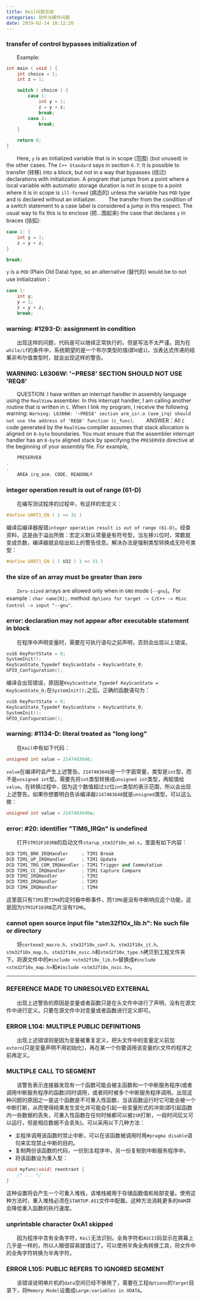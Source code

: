 ```yaml
---
title: Keil问题总结
categories: 软件与硬件问题
date: 2019-02-14 18:12:20
---
```

### transfer of control bypasses initialization of

&emsp;&emsp;Example:<!--more-->

``` cpp
int main ( void ) {
    int choice = 1;
    int z = 1;

    switch ( choice ) {
        case 1:
            int y = 1;
            z = y + z;
            break;
        case 2:
            break;
    }

    return 0;
}
```

&emsp;&emsp;Here, `y` is an initialized variable that is in scope (范围) (but unused) in the other cases. The `C++ Standard` says in section `6.7`: It is possible to transfer (转移) into a block, but not in a way that bypasses (绕过) declarations with initialization. A program that jumps from a point where a local variable with automatic storage duration is not in scope to a point where it is in scope is `ill-formed` (病态的) unless the variable has `POD` type and is declared without an initializer.
&emsp;&emsp;The transfer from the condition of a switch statement to a case label is considered a jump in this respect. The usual way to fix this is to enclose (把...围起来) the case that declares `y` in braces (括弧):

``` cpp
case 1: {
    int y = 1;
    z = y + z;
}

break;
```

`y` is a `POD` (Plain Old Data) type, so an alternative (替代的) would be to not use initialization：

``` cpp
case 1:
    int y;
    y = 1;
    z = y + z;
    break;
```

### warning: \#1293-D: assignment in condition

&emsp;&emsp;出现这样的问题，代码是可以继续正常执行的，但是写法不太严谨。因为在`while/if`的条件中，系统期望的是一个布尔类型的值(即`0`或`1`)，当表达式传递的结果非布尔值类型时，就会出现这样的警告。

### WARNING: L6306W: '~PRES8' SECTION SHOULD NOT USE 'REQ8'

&emsp;&emsp;QUESTION: I have written an interrupt handler in assembly language using the `RealView` assembler. In this interrupt handler, I am calling another routine that is written in `C`. When I link my program, I receive the following warning: `Warning: L6306W: '~PRES8' section arm_isr.o (asm_irq) should not use the address of 'REQ8' function (c_func)`.
&emsp;&emsp;ANSWER：All `C` code generated by the `RealView` compiler assumes that stack allocation is aligned on `8-byte` boundaries. You must ensure that the assembler interrupt handler has an `8-byte` aligned stack by specifying the `PRESERVE8` directive at the beginning of your assembly file. For example,

``` cpp
    PRESERVE8
.
.
    AREA irq_asm, CODE, READONLY
```

### integer operation result is out of range (61-D)

&emsp;&emsp;在编写测试程序的过程中，有这样的宏定义：

``` cpp
#define UART1_EN ( 1 << 31 )
```

编译后编译器报错`integer operation result is out of range (61-D)`。经查资料，这是由于溢出所致：宏定义默认常量是有符号型，当左移`31`位时，常数就变成负数，编译器就会给出如上的警告信息。解决办法是强制类型转换成无符号类型：

``` cpp
#define UART1_EN ( ( U32 ) 1 << 31 )
```

### the size of an array must be greater than zero

&emsp;&emsp;`Zero-sized` arrays are allowed only when in `GNU` mode (`--gnu`)。For example：`char name[0];`. method: `Options for target -> C/C++ -> Misc Control -> input "--gnu"`.

### error: declaration may not appear after executable statement in block

&emsp;&emsp;在程序中声明变量时，需要在可执行语句之前声明，否则会出现以上错误。

``` cpp
vu16 KeyPortState = 0;
SystemInit();
KeyScanState_Typedef KeyScanState = KeyScanState_0;
GPIO_Configuration();
```

编译会出现错误，原因是`KeyScanState_Typedef KeyScanState = KeyScanState_0;`在`SystemInit();`之后。正确的函数语句为：

``` cpp
vu16 KeyPortState = 0;
KeyScanState_Typedef KeyScanState = KeyScanState_0;
SystemInit();
GPIO_Configuration();
```

### warning: #1134-D: literal treated as "long long"

&emsp;&emsp;在`Keil`中有如下代码：

``` cpp
unsigned int value = 2147483648;
```

`value`在编译时会产生上述警告。`2147483648`是一个字面常量，类型是`int`型，而不是`unsigned int`型。需要先将`int`类型转换成`unsigned int`类型，再赋值给`value`。在转换过程中，因为这个数值超过`32`位`int`类型的表示范围，所以会出现上述警告。如果你想要明白告诉编译器`2147483648`就是`unsigned`类型，可以这么做：

``` cpp
unsigned int value = 2147483648u;
```

### error: #20: identifier "TIM6_IRQn" is undefined

&emsp;&emsp;打开`STM32F103RB`的启动文件`starup_stm32f10x_md.s`，里面有如下内容：

``` cpp
DCD TIM1_BRK_IRQHandler     ; TIM1 Break
DCD TIM1_UP_IRQHandler      ; TIM1 Update
DCD TIM1_TRG_COM_IRQHandler ; TIM1 Trigger and Commutation
DCD TIM1_CC_IRQHandler      ; TIM1 Capture Compare
DCD TIM2_IRQHandler         ; TIM2
DCD TIM3_IRQHandler         ; TIM3
DCD TIM4_IRQHandler         ; TIM4
```

这里面只有`TIM1`至`TIM4`的定时器中断事件，而`TIM6`是没有中断响应这个功能，这是因为`STM32F103RB`芯片没有`TIM6`。

### cannot open source input file "stm32f10x_lib.h": No such file or directory

&emsp;&emsp;将`cortexm3_macro.h`、`stm32f10x_conf.h`、`stm32f10x_it.h`、`stm32f10x_map.h`、`stm32f10x_nvic.h`和`stm32f10x_type.h`拷贝到工程文件夹下。将源文件中的`#include <stm32f10x_lib.h>`替换成`#include <stm32f10x_map.h>`和`#include <stm32f10x_nvic.h>`。

---

### REFERENCE MADE TO UNRESOLVED EXTERNAL

&emsp;&emsp;出现上述警告的原因是变量或者函数只是在头文件中进行了声明，没有在源文件中进行定义。只要在源文件中对变量或者函数进行定义即可。

### ERROR L104: MULTIPLE PUBLIC DEFINITIONS

&emsp;&emsp;出现上述错误则是因为变量被重复定义，把头文件中的变量定义前加`extern`(只是变量声明不用初始化)，再在某一个你要调用该变量的`C`文件的程序之前再定义。

### MULTIPLE CALL TO SEGMENT

&emsp;&emsp;该警告表示连接器发现有一个函数可能会被主函数和一个中断服务程序(或者调用中断服务程序的函数)同时调用，或者同时被多个中断服务程序调用。出现这种问题的原因之一是这个函数是不可重入性函数，当该函数运行时它可能会被一个中断打断，从而使得结果发生变化并可能会引起一些变量形式的冲突(即引起函数内一些数据的丢失，可重入性函数在任何时候都可以被`ISR`打断，一段时间后又可以运行，但是相应数据不会丢失)。可以采用以下几种方法：

- 主程序调用该函数时禁止中断，可以在该函数被调用时用`#pragma disable`语句来实现禁止中断的目的。
- 复制两份该函数的代码，一份到主程序中，另一份复制到中断服务程序中。
- 将该函数设为重入型：

``` cpp
void myfunc(void) reentrant {
    /* ... */
}
```

这种设置将会产生一个可重入堆栈，该堆栈被用于存储函数值和局部变量。使用这种方法时，重入堆栈必须在`STARTUP.A51`文件中配置。这种方法消耗更多的`RAM`并会降低重入函数的执行速度。

### unprintable character 0xA1 skipped

&emsp;&emsp;因为程序中含有全角字符，`Keil`无法识别。全角字符和`ASCII`码显示在屏幕上几乎是一样的，所以人眼很容易就错过了。可以使用半角全角转换工具，将文件中的全角字符转换为半角字符。

### ERROR L105: PUBLIC REFERS TO IGNORED SEGMENT

&emsp;&emsp;该错误说明单片机的`data`空间已经不够用了，需要在工程`Options`的`Target`目录下，将`Memory Model`设置成`Large:variables in XDATA`。